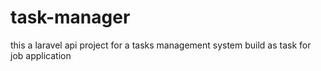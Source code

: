 # task-manager
this a laravel api project for a tasks management system build as task for job application
